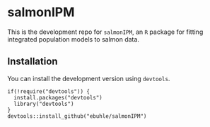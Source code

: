 # salmonIPM

This is the development repo for `salmonIPM`, an `R` package for fitting integrated population models to salmon data.

## Installation

You can install the development version using `devtools`.

```{r }
if(!require("devtools")) {
  install.packages("devtools")
  library("devtools")
}
devtools::install_github("ebuhle/salmonIPM")
```
